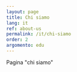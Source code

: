 ```yaml
---
layout: page
title: Chi siamo
lang: it
ref: about-us
permalink: /it/chi-siamo
order: 2
argomento: edu
---
```


Pagina "chi siamo"

